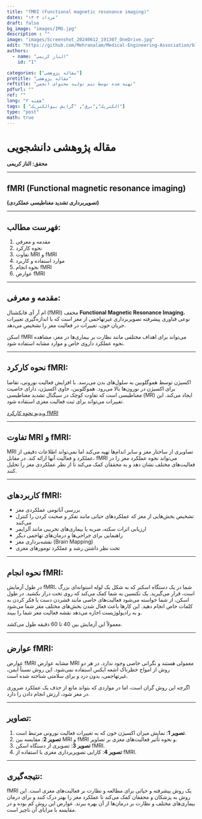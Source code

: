 ```yaml
---
title: "fMRI (Functional magnetic resonance imaging)"
dates: "مرداد ۱۴۰۳"
draft: false
bg_image: "images/IMG.jpg"
description : ""
image: "images/Screenshot_20240612_191307_OneDrive.jpg"
edit: "https://github.com/Mehranalam/Medical-Engineering-Association/blob/main/content/english/blog/F-MRI.md"
authors:
  - name: "الناز کریمی"
    id: "1"

categories: ["مقاله پژوهشی"]
pretitle: "مقاله پژوهشی"
reftitle: "تهیه شده توسط تیم تولید محتوای انجمن"
pdfurl: ""
ref: ""
long: "۳ هفته"
tags: [ "الکتریک","برق", "گرایش بیوالکتریک"]
type: "post"
math: true
---
```


# مقاله پژوهشی دانشجویی
**محقق: الناز کریمی**

---

## fMRI (Functional magnetic resonance imaging)
**(تصویربرداری تشدید مغناطیسی عملکردی)**

---

## فهرست مطالب:
1. مقدمه و معرفی
2. نحوه کارکرد
3. تفاوت MRI و fMRI
4. موارد استفاده و کاربرد
5. نحوه انجام fMRI
6. عوارض fMRI

---

## مقدمه و معرفی:
ام آر آی فانکشنال (fMRI) مخفف **Functional Magnetic Resonance Imaging**، نوعی فناوری پیشرفته تصویربرداری غیرتهاجمی از مغز است که با اندازه‌گیری تغییرات جریان خون، تغییرات در فعالیت مغز را تشخیص می‌دهد.

اسکن fMRI می‌تواند برای اهداف مختلفی مانند نظارت بر بیماری‌ها در مغز، مشاهده نحوه عملکرد داروی خاص و موارد مشابه استفاده شود.

---

## نحوه کارکرد fMRI:
اکسیژن توسط هموگلوبین به سلول‌های بدن می‌رسد. با افزایش فعالیت نورونی، تقاضا برای اکسیژن در نورون‌ها بالا می‌رود. هموگلوبین، حاوی اکسیژن، دارای خاصیت مغناطیسی است که تفاوت کوچک در سیگنال تشدید مغناطیسی (MR) ایجاد می‌کند. این تغییرات می‌تواند برای ثبت فعالیت مغزی استفاده شود.

[ویدیو نحوه کارکرد fMRI](https://www.digikala.com/mag/video/how-mri-works/)

---

## تفاوت MRI و fMRI:
MRI تصاویری از ساختار مغز و سایر اندام‌ها تهیه می‌کند اما نمی‌تواند اطلاعات دقیقی از عملکرد و فعالیت آنها ارائه کند. در مقابل، fMRI می‌تواند نحوه عملکرد مغز را در فعالیت‌های مختلف نشان دهد و به محققان کمک می‌کند تا از نظر عملکردی مغز را تحلیل کنند.

---

## کاربردهای fMRI:
- بررسی آناتومی عملکردی مغز
- تشخیص بخش‌هایی از مغز که عملکردهای حیاتی مانند تفکر و صحبت کردن را کنترل می‌کنند
- ارزیابی اثرات سکته، ضربه یا بیماری‌های تخریبی مانند آلزایمر
- راهنمایی برای جراحی‌ها و درمان‌های تهاجمی دیگر
- نقشه‌برداری مغز (Brain Mapping)
- تحت نظر داشتن رشد و عملکرد تومورهای مغزی

---

## نحوه انجام fMRI:
در طول آزمایش fMRI، شما در یک دستگاه اسکنر که به شکل یک لوله استوانه‌ای بزرگ است، قرار می‌گیرید. یک تکنسین به شما کمک می‌کند که روی تخت دراز بکشید. در طول اسکن، از شما خواسته می‌شود فعالیت‌های خاصی مانند فشردن دست یا فکر کردن به کلمات خاص انجام دهید. این کارها باعث فعال شدن بخش‌های مختلف مغز شما می‌شود و به رادیولوژیست اجازه می‌دهد نقشه فعالیت مغز شما را ببیند.

معمولاً این آزمایش بین 40 تا 60 دقیقه طول می‌کشد.

---

## عوارض fMRI:
عوارض fMRI مشابه عوارض MRI معمولی هستند و نگرانی خاصی وجود ندارد. در هر دو روش از امواج خطرناک اشعه ایکس استفاده نمی‌شود. این روش نسبتاً ایمن، غیرتهاجمی، بدون درد و برای سلامتی شناخته شده است.

اگرچه این روش گران است، اما در مواردی که بتواند مانع از حذف یک عملکرد ضروری در مغز شود، ارزش انجام دادن را دارد.

---

## تصاویر:
1. **تصویر 1**: نمایش میزان اکسیژن خون که به تغییرات فعالیت نورونی مرتبط است.
2. **تصویر 2**: مقایسه بین MRI و fMRI و نحوه تأثیر فعالیت‌های مغزی بر تصاویر.
3. **تصویر 3**: تصویری از دستگاه اسکن fMRI.
4. **تصویر 4**: کارایی تصویربرداری مغزی با استفاده از fMRI.

---

## نتیجه‌گیری:
fMRI یک روش پیشرفته و حیاتی برای مطالعه و نظارت بر فعالیت‌های مغزی است. این روش به پزشکان و محققان کمک می‌کند تا عملکرد مغز را بهتر درک کنند و برای درمان بیماری‌های مختلف و نظارت بر درمان‌ها از آن بهره ببرند. عوارض این روش کم بوده و در مقایسه با مزایای آن ناچیز است.

